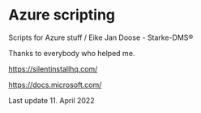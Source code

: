 # Azure scripting
Scripts for Azure stuff / Eike Jan Doose - Starke-DMS®

Thanks to everybody who helped me.

https://silentinstallhq.com/

https://docs.microsoft.com/


Last update 11. April 2022
